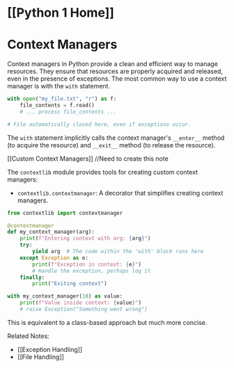 # [[Python 1 Home]]
# Context Managers

Context managers in Python provide a clean and efficient way to manage resources.  They ensure that resources are properly acquired and released, even in the presence of exceptions.  The most common way to use a context manager is with the `with` statement.

```python
with open("my_file.txt", "r") as f:
    file_contents = f.read()
    # ... process file_contents ...

# File automatically closed here, even if exceptions occur.
```

The `with` statement implicitly calls the context manager's `__enter__` method (to acquire the resource) and `__exit__` method (to release the resource).


[[Custom Context Managers]]  //Need to create this note


The `contextlib` module provides tools for creating custom context managers:

*   `contextlib.contextmanager`: A decorator that simplifies creating context managers.


```python
from contextlib import contextmanager

@contextmanager
def my_context_manager(arg):
    print(f"Entering context with arg: {arg}")
    try:
        yield arg  # The code within the 'with' block runs here
    except Exception as e:
        print(f"Exception in context: {e}")
        # Handle the exception, perhaps log it
    finally:
        print("Exiting context")

with my_context_manager(10) as value:
    print(f"Value inside context: {value}")
    # raise Exception("Something went wrong")

```

This is equivalent to a class-based approach but much more concise.


Related Notes:

* [[Exception Handling]]
* [[File Handling]]

